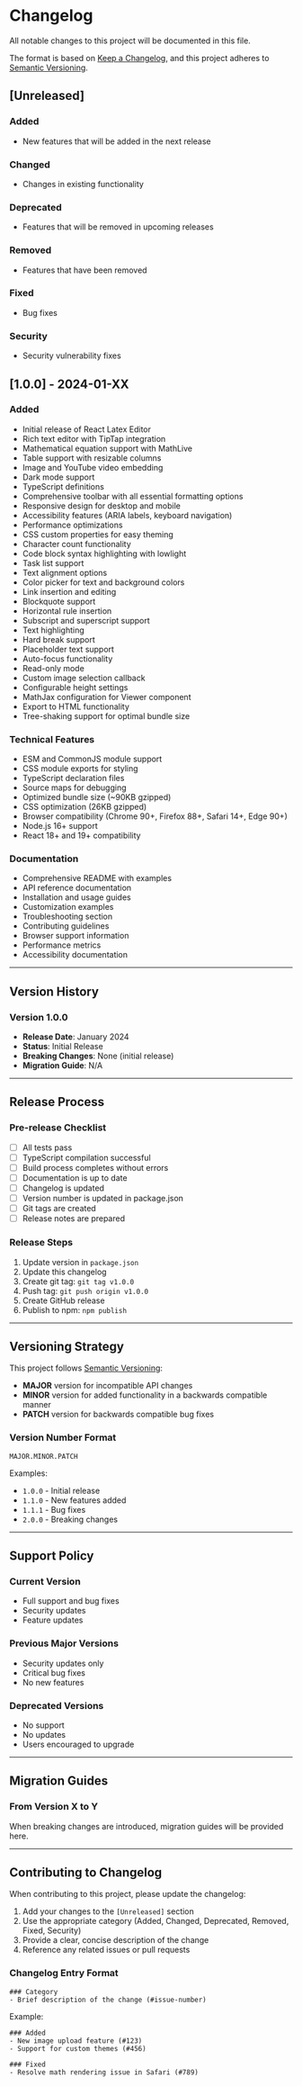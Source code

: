 # Changelog

All notable changes to this project will be documented in this file.

The format is based on [Keep a Changelog](https://keepachangelog.com/en/1.0.0/),
and this project adheres to
[Semantic Versioning](https://semver.org/spec/v2.0.0.html).

## [Unreleased]

### Added

- New features that will be added in the next release

### Changed

- Changes in existing functionality

### Deprecated

- Features that will be removed in upcoming releases

### Removed

- Features that have been removed

### Fixed

- Bug fixes

### Security

- Security vulnerability fixes

## [1.0.0] - 2024-01-XX

### Added

- Initial release of React Latex Editor
- Rich text editor with TipTap integration
- Mathematical equation support with MathLive
- Table support with resizable columns
- Image and YouTube video embedding
- Dark mode support
- TypeScript definitions
- Comprehensive toolbar with all essential formatting options
- Responsive design for desktop and mobile
- Accessibility features (ARIA labels, keyboard navigation)
- Performance optimizations
- CSS custom properties for easy theming
- Character count functionality
- Code block syntax highlighting with lowlight
- Task list support
- Text alignment options
- Color picker for text and background colors
- Link insertion and editing
- Blockquote support
- Horizontal rule insertion
- Subscript and superscript support
- Text highlighting
- Hard break support
- Placeholder text support
- Auto-focus functionality
- Read-only mode
- Custom image selection callback
- Configurable height settings
- MathJax configuration for Viewer component
- Export to HTML functionality
- Tree-shaking support for optimal bundle size

### Technical Features

- ESM and CommonJS module support
- CSS module exports for styling
- TypeScript declaration files
- Source maps for debugging
- Optimized bundle size (~90KB gzipped)
- CSS optimization (26KB gzipped)
- Browser compatibility (Chrome 90+, Firefox 88+, Safari 14+, Edge 90+)
- Node.js 16+ support
- React 18+ and 19+ compatibility

### Documentation

- Comprehensive README with examples
- API reference documentation
- Installation and usage guides
- Customization examples
- Troubleshooting section
- Contributing guidelines
- Browser support information
- Performance metrics
- Accessibility documentation

---

## Version History

### Version 1.0.0

- **Release Date**: January 2024
- **Status**: Initial Release
- **Breaking Changes**: None (initial release)
- **Migration Guide**: N/A

---

## Release Process

### Pre-release Checklist

- [ ] All tests pass
- [ ] TypeScript compilation successful
- [ ] Build process completes without errors
- [ ] Documentation is up to date
- [ ] Changelog is updated
- [ ] Version number is updated in package.json
- [ ] Git tags are created
- [ ] Release notes are prepared

### Release Steps

1. Update version in `package.json`
2. Update this changelog
3. Create git tag: `git tag v1.0.0`
4. Push tag: `git push origin v1.0.0`
5. Create GitHub release
6. Publish to npm: `npm publish`

---

## Versioning Strategy

This project follows [Semantic Versioning](https://semver.org/):

- **MAJOR** version for incompatible API changes
- **MINOR** version for added functionality in a backwards compatible manner
- **PATCH** version for backwards compatible bug fixes

### Version Number Format

```
MAJOR.MINOR.PATCH
```

Examples:

- `1.0.0` - Initial release
- `1.1.0` - New features added
- `1.1.1` - Bug fixes
- `2.0.0` - Breaking changes

---

## Support Policy

### Current Version

- Full support and bug fixes
- Security updates
- Feature updates

### Previous Major Versions

- Security updates only
- Critical bug fixes
- No new features

### Deprecated Versions

- No support
- No updates
- Users encouraged to upgrade

---

## Migration Guides

### From Version X to Y

When breaking changes are introduced, migration guides will be provided here.

---

## Contributing to Changelog

When contributing to this project, please update the changelog:

1. Add your changes to the `[Unreleased]` section
2. Use the appropriate category (Added, Changed, Deprecated, Removed, Fixed,
   Security)
3. Provide a clear, concise description of the change
4. Reference any related issues or pull requests

### Changelog Entry Format

```
### Category
- Brief description of the change (#issue-number)
```

Example:

```
### Added
- New image upload feature (#123)
- Support for custom themes (#456)

### Fixed
- Resolve math rendering issue in Safari (#789)
```
